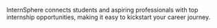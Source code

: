 InternSphere connects students and aspiring professionals with top internship opportunities, making it easy to kickstart your career journey.
